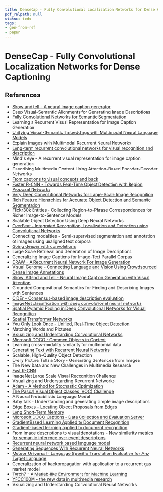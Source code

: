 ```yaml
---
title: DenseCap - Fully Convolutional Localization Networks for Dense Captioning
pdf_relpath: null
status: todo
tags:
- gen-from-ref
- paper
---
```


# DenseCap - Fully Convolutional Localization Networks for Dense Captioning

## References

- [Show and tell - A neural image caption generator](./show-and-tell-a-neural-image-caption-generator.md)
- [Deep Visual-Semantic Alignments for Generating Image Descriptions](./deep-visual-semantic-alignments-for-generating-image-descriptions.md)
- [Fully Convolutional Networks for Semantic Segmentation](./fully-convolutional-networks-for-semantic-segmentation.md)
- Learning a Recurrent Visual Representation for Image Caption Generation
- [Unifying Visual-Semantic Embeddings with Multimodal Neural Language Models](./unifying-visual-semantic-embeddings-with-multimodal-neural-language-models.md)
- Explain Images with Multimodal Recurrent Neural Networks
- [Long-term recurrent convolutional networks for visual recognition and description](./long-term-recurrent-convolutional-networks-for-visual-recognition-and-description.md)
- Mind's eye - A recurrent visual representation for image caption generation
- Describing Multimedia Content Using Attention-Based Encoder-Decoder Networks
- [From captions to visual concepts and back](./from-captions-to-visual-concepts-and-back.md)
- [Faster R-CNN - Towards Real-Time Object Detection with Region Proposal Networks](./faster-r-cnn-towards-real-time-object-detection-with-region-proposal-networks.md)
- [Very Deep Convolutional Networks for Large-Scale Image Recognition](./very-deep-convolutional-networks-for-large-scale-image-recognition.md)
- [Rich Feature Hierarchies for Accurate Object Detection and Semantic Segmentation](./rich-feature-hierarchies-for-accurate-object-detection-and-semantic-segmentation.md)
- Flickr30k Entities - Collecting Region-to-Phrase Correspondences for Richer Image-to-Sentence Models
- Scalable Object Detection Using Deep Neural Networks
- [OverFeat - Integrated Recognition, Localization and Detection using Convolutional Networks](./overfeat-integrated-recognition-localization-and-detection-using-convolutional-networks.md)
- Connecting modalities - Semi-supervised segmentation and annotation of images using unaligned text corpora
- [Going deeper with convolutions](./going-deeper-with-convolutions.md)
- Large Scale Retrieval and Generation of Image Descriptions
- Generalizing Image Captions for Image-Text Parallel Corpus
- [DRAW - A Recurrent Neural Network For Image Generation](./draw-a-recurrent-neural-network-for-image-generation.md)
- [Visual Genome - Connecting Language and Vision Using Crowdsourced Dense Image Annotations](./visual-genome-connecting-language-and-vision-using-crowdsourced-dense-image-annotations.md)
- [Show, Attend and Tell - Neural Image Caption Generation with Visual Attention](./show-attend-and-tell-neural-image-caption-generation-with-visual-attention.md)
- Grounded Compositional Semantics for Finding and Describing Images with Sentences
- [CIDEr - Consensus-based image description evaluation](./cider-consensus-based-image-description-evaluation.md)
- [ImageNet classification with deep convolutional neural networks](./imagenet-classification-with-deep-convolutional-neural-networks.md)
- [Spatial Pyramid Pooling in Deep Convolutional Networks for Visual Recognition](./spatial-pyramid-pooling-in-deep-convolutional-networks-for-visual-recognition.md)
- [Spatial Transformer Networks](./spatial-transformer-networks.md)
- [You Only Look Once - Unified, Real-Time Object Detection](./you-only-look-once-unified-real-time-object-detection.md)
- Matching Words and Pictures
- [Visualizing and Understanding Convolutional Networks](./visualizing-and-understanding-convolutional-networks.md)
- [Microsoft COCO - Common Objects in Context](./microsoft-coco-common-objects-in-context.md)
- Learning cross-modality similarity for multinomial data
- [Generating Text with Recurrent Neural Networks](./generating-text-with-recurrent-neural-networks.md)
- Scalable, High-Quality Object Detection
- Every Picture Tells a Story - Generating Sentences from Images
- The New Data and New Challenges in Multimedia Research
- [Fast R-CNN](./fast-r-cnn.md)
- [ImageNet Large Scale Visual Recognition Challenge](./imagenet-large-scale-visual-recognition-challenge.md)
- Visualizing and Understanding Recurrent Networks
- [Adam - A Method for Stochastic Optimization](./adam-a-method-for-stochastic-optimization.md)
- [The Pascal Visual Object Classes (VOC) Challenge](./the-pascal-visual-object-classes-voc-challenge.md)
- A Neural Probabilistic Language Model
- Baby talk - Understanding and generating simple image descriptions
- [Edge Boxes - Locating Object Proposals from Edges](./edge-boxes-locating-object-proposals-from-edges.md)
- [Long Short-Term Memory](./long-short-term-memory.md)
- [Microsoft COCO Captions - Data Collection and Evaluation Server](./microsoft-coco-captions-data-collection-and-evaluation-server.md)
- [GradientBased Learning Applied to Document Recognition](./gradientbased-learning-applied-to-document-recognition.md)
- [Gradient-based learning applied to document recognition](./gradient-based-learning-applied-to-document-recognition.md)
- [From image descriptions to visual denotations - New similarity metrics for semantic inference over event descriptions](./from-image-descriptions-to-visual-denotations-new-similarity-metrics-for-semantic-inference-over-event-descriptions.md)
- [Recurrent neural network based language model](./recurrent-neural-network-based-language-model.md)
- [Generating Sequences With Recurrent Neural Networks](./generating-sequences-with-recurrent-neural-networks.md)
- [Meteor Universal - Language Specific Translation Evaluation for Any Target Language](./meteor-universal-language-specific-translation-evaluation-for-any-target-language.md)
- Generalization of backpropagation with application to a recurrent gas market model
- [Torch7 - A Matlab-like Environment for Machine Learning](./torch7-a-matlab-like-environment-for-machine-learning.md)
- [YFCC100M - the new data in multimedia research](./yfcc100m-the-new-data-in-multimedia-research.md)
- Visualizing and Understanding Convolutional Neural Networks
